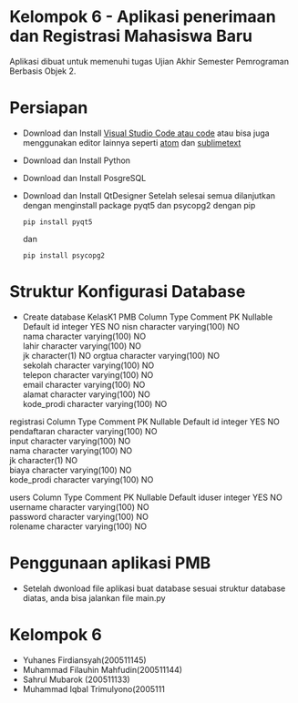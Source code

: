 # Kelompok 6 - Aplikasi penerimaan dan Registrasi Mahasiswa Baru
Aplikasi dibuat untuk memenuhi tugas Ujian Akhir Semester Pemrograman Berbasis Objek 2.
# Persiapan 
* Download dan Install [Visual Studio Code atau code](https://code.visualstudio.com/) atau bisa juga menggunakan editor lainnya seperti [atom](https://atom.io/) dan [sublimetext](https://www.sublimetext.com/) 
* Download dan Install Python
* Download dan Install PosgreSQL
* Download dan Install QtDesigner
Setelah selesai semua dilanjutkan dengan menginstall package pyqt5 dan psycopg2 dengan pip 

   ``` 
   pip install pyqt5 
   ```
   dan 
   ```
   pip install psycopg2
   ```
# Struktur Konfigurasi Database
 * Create database KelasK1
  PMB
Column	Type	Comment	PK	        Nullable	Default
id    	integer		   YES	         NO	
nisn	   character varying(100)			NO	
nama	   character varying(100)			NO	
lahir	   character varying(100)			NO	
jk	      character(1)			         NO	
orgtua	character varying(100)			NO	
sekolah	character varying(100)			NO	
telepon	character varying(100)			NO	
email	character varying(100)		   	NO	
alamat	character varying(100)			NO	
kode_prodi	character varying(100)		NO	




registrasi
Column	      Type	                 Comment	  PK	   Nullable	Default
id	           integer	            	            YES	   NO	
pendaftaran	  character varying(100)			      NO	
input	        character varying(100)		      	NO	
nama	        character varying(100)			      NO	
jk         	  character(1)			                  NO	
biaya	        character varying(100)	      		NO	
kode_prodi	  character varying(100)	      		NO	




users
Column	Type	                  Comment	PK	Nullable	Default
iduser	integer		                     YES	NO	
username	character varying(100)		   	NO	
password	character varying(100)			   NO	
rolename	character varying(100)		   	NO	

# Penggunaan aplikasi PMB
  * Setelah dwonload file aplikasi buat database sesuai struktur database diatas, anda bisa jalankan file main.py
  
# Kelompok 6
  * Yuhanes Firdiansyah(200511145)              
  * Muhammad Filauhin Mahfudin(200511144)       
  * Sahrul Mubarok (200511133)
  * Muhammad Iqbal Trimulyono(2005111





